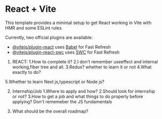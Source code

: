 # React + Vite

This template provides a minimal setup to get React working in Vite with HMR and some ESLint rules.

Currently, two official plugins are available:

- [@vitejs/plugin-react](https://github.com/vitejs/vite-plugin-react/blob/main/packages/plugin-react/README.md) uses [Babel](https://babeljs.io/) for Fast Refresh
- [@vitejs/plugin-react-swc](https://github.com/vitejs/vite-plugin-react-swc) uses [SWC](https://swc.rs/) for Fast Refresh





1. REACT:
1.How to complete it?
2.I don't remember useeffect and internal working,fiber tree and all.
3.Redux? whether to learn it or not
4.What exactly to do?

5.Whether to learn Next js,typescript or Node js?

2. Internship/Job
1.Where to apply and how?
2.Should look for internship or not?
3.How to get a job and what things to do properly before applying?
Don't rememeber the JS fundamentals

3. What should be the overall roadmap?